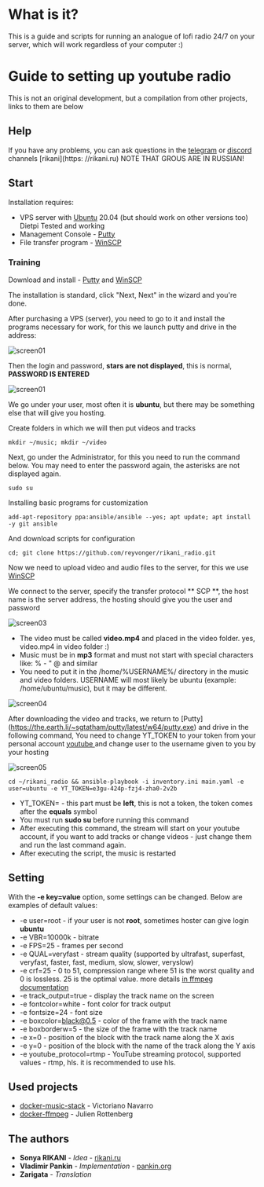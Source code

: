 # What is it?
This is a guide and scripts for running an analogue of lofi radio 24/7 on your server, which will work regardless of your computer :)

# Guide to setting up youtube radio
This is not an original development, but a compilation from other projects, links to them are below


## Help

If you have any problems, you can ask questions in the [telegram](https://t.me/joinchat/FYOaAF_8mp8pgDjf) or [discord](https://discord.com/invite/4CKq3JB) channels [rikani](https: //rikani.ru) NOTE THAT GROUS ARE IN RUSSIAN!

## Start

Installation requires:

* VPS server with [Ubuntu](https://ubuntu.com/download) 20.04 (but should work on other versions too) Dietpi Tested and working
* Management Console - [Putty](https://the.earth.li/~sgtatham/putty/latest/w64/putty.exe)
* File transfer program - [WinSCP](https://winscp.net/eng/download.php)

### Training
Download and install - [Putty](https://the.earth.li/~sgtatham/putty/latest/w64/putty.exe) and [WinSCP](https://winscp.net/eng/download.php)

The installation is standard, click "Next, Next" in the wizard and you're done.


After purchasing a VPS (server), you need to go to it and install the programs necessary for work, for this we launch putty and drive in the address:

![screen01](https://rikani.ru/files/putty01.png)

Then the login and password, **stars are not displayed**, this is normal, **PASSWORD IS ENTERED**

![screen01](https://rikani.ru/files/putty02.png)

We go under your user, most often it is **ubuntu**, but there may be something else that will give you hosting.

Create folders in which we will then put videos and tracks
```
mkdir ~/music; mkdir ~/video
```

Next, go under the Administrator, for this you need to run the command below. You may need to enter the password again, the asterisks are not displayed again.
```
sudo su
```

Installing basic programs for customization
```
add-apt-repository ppa:ansible/ansible --yes; apt update; apt install -y git ansible
```

And download scripts for configuration
```
cd; git clone https://github.com/reyvonger/rikani_radio.git
```

Now we need to upload video and audio files to the server, for this we use [WinSCP](https://winscp.net/eng/download.php)

We connect to the server, specify the transfer protocol ** SCP **, the host name is the server address, the hosting should give you the user and password

![screen03](https://rikani.ru/files/scp01.png)

* The video must be called **video.mp4** and placed in the video folder. yes, video.mp4 in video folder :)
* Music must be in **mp3** format and must not start with special characters like: % - " @ and similar
* You need to put it in the /home/%USERNAME%/ directory in the music and video folders. USERNAME will most likely be ubuntu (example: /home/ubuntu/music), but it may be different.


![screen04](https://rikani.ru/files/scp02.png)

After downloading the video and tracks, we return to [Putty] (https://the.earth.li/~sgtatham/putty/latest/w64/putty.exe) and drive in the following command, You need to change YT_TOKEN to your token from your personal account [youtube ](https://studio.youtube.com) and change user to the username given to you by your hosting

![screen05](https://rikani.ru/files/token.png)

```
cd ~/rikani_radio && ansible-playbook -i inventory.ini main.yaml -e user=ubuntu -e YT_TOKEN=e3gu-424p-fzj4-zha0-2v2b
```
* YT_TOKEN= - this part must be **left**, this is not a token, the token comes after the **equals** symbol
* You must run **sudo su** before running this command
* After executing this command, the stream will start on your youtube account, if you want to add tracks or change videos - just change them and run the last command again.
* After executing the script, the music is restarted


## Setting
With the **-e key=value** option, some settings can be changed.
Below are examples of default values:

* -e user=root - if your user is not **root**, sometimes hoster can give login **ubuntu**
* -e VBR=10000k - bitrate
* -e FPS=25 - frames per second
* -e QUAL=veryfast - stream quality (supported by ultrafast, superfast, veryfast, faster, fast, medium, slow, slower, veryslow)
* -e crf=25 - 0 to 51, compression range where 51 is the worst quality and 0 is lossless. 25 is the optimal value. more details [in ffmpeg documentation](https://trac.ffmpeg.org/wiki/Encode/H.264)
* -e track_output=true - display the track name on the screen
* -e fontcolor=white - font color for track output
* -e fontsize=24 - font size
* -e boxcolor=black@0.5 - color of the frame with the track name
* -e boxborderw=5 - the size of the frame with the track name
* -e x=0 - position of the block with the track name along the X axis
* -e y=0 - position of the block with the name of the track along the Y axis
* -e youtube_protocol=rtmp - YouTube streaming protocol, supported values ​​- rtmp, hls. it is recommended to use hls.


## Used projects

* [docker-music-stack](https://github.com/VITIMan/docker-music-stack/) - Victoriano Navarro
* [docker-ffmpeg](https://github.com/jrottenberg/ffmpeg) - Julien Rottenberg

## The authors

* **Sonya RIKANI** - *Idea* - [rikani.ru](https://rikani.ru)
* **Vladimir Pankin** - *Implementation* - [pankin.org](https://pankin.org) 
* **Zarigata** - *Translation* 
